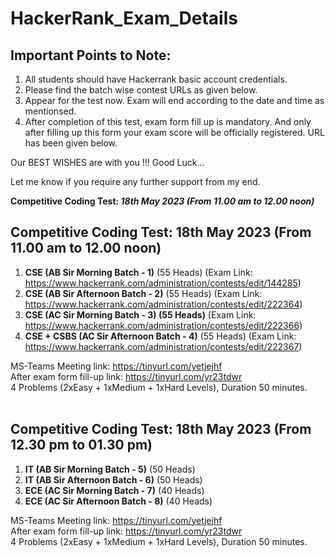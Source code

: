# HackerRank_Exam_Details

## Important Points to Note:
1. All students should have Hackerrank basic account credentials.
2. Please find the batch wise contest URLs as given below.
3. Appear for the test now. Exam will end according to the date and time as mentionsed.
4. After completion of this test, exam form fill up is mandatory. And only after filling up this form your exam score will be officially registered. URL has been given below.

Our BEST WISHES are with you !!!
Good Luck...

Let me know if you require any further support from my end.

**Competitive Coding Test: _18th May 2023 (From 11.00 am to 12.00 noon)_**
## Competitive Coding Test: 18th May 2023 (From 11.00 am to 12.00 noon)
1. **CSE (AB Sir Morning Batch - 1)** (55 Heads) (Exam Link: https://www.hackerrank.com/administration/contests/edit/144285)
2. **CSE (AB Sir Afternoon Batch - 2)** (55 Heads) (Exam Link: https://www.hackerrank.com/administration/contests/edit/222364)
3. **CSE (AC Sir Morning Batch - 3) (55 Heads)** (Exam Link: https://www.hackerrank.com/administration/contests/edit/222366)
4. **CSE + CSBS (AC Sir Afternoon Batch - 4)** (55 Heads) (Exam Link: https://www.hackerrank.com/administration/contests/edit/222367) 

MS-Teams Meeting link: https://tinyurl.com/yetjejhf<br>
After exam form fill-up link: https://tinyurl.com/yr23tdwr<br>
4 Problems (2xEasy + 1xMedium + 1xHard Levels), Duration 50 minutes.
<br><br>
## Competitive Coding Test: 18th May 2023 (From 12.30 pm to 01.30 pm)
1. **IT (AB Sir Morning Batch - 5)** (50 Heads)
2. **IT (AB Sir Afternoon Batch - 6)** (50 Heads)
3. **ECE (AC Sir Morning Batch - 7)** (40 Heads)
4. **ECE (AC Sir Afternoon Batch - 8)** (40 Heads)

MS-Teams Meeting link: https://tinyurl.com/yetjejhf<br>
After exam form fill-up link: https://tinyurl.com/yr23tdwr<br>
4 Problems (2xEasy + 1xMedium + 1xHard Levels), Duration 50 minutes.
